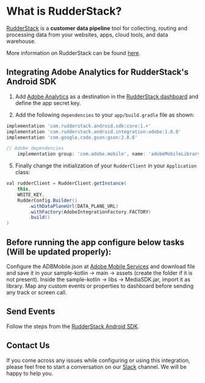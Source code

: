 # What is RudderStack?

[RudderStack](https://rudderstack.com/) is a **customer data pipeline** tool for collecting, routing and processing data from your websites, apps, cloud tools, and data warehouse.

More information on RudderStack can be found [here](https://github.com/rudderlabs/rudder-server).

## Integrating Adobe Analytics for RudderStack's Android SDK

1. Add [Adobe Analytics](https://www.adobe.io/apis/experiencecloud/analytics.html) as a destination in the [RudderStack dashboard](https://app.rudderstack.com/) and define the app secret key.

2. Add the following `dependencies` to your `app/build.gradle` file as shown:

```groovy
implementation 'com.rudderstack.android.sdk:core:1.+'
implementation 'com.rudderstack.android.integration:adobe:1.0.0'
implementation 'com.google.code.gson:gson:2.8.6'

// Adobe dependencies
    implementation group: 'com.adobe.mobile', name: 'adobeMobileLibrary', version: '4.18.2'
```

5. Finally change the initialization of your `RudderClient` in your `Application` class:

```groovy
val rudderClient = RudderClient.getInstance(
    this,
    WRITE_KEY,
    RudderConfig.Builder()
        .withDataPlaneUrl(DATA_PLANE_URL)
        .withFactory(AdobeIntegrationFactory.FACTORY)
        .build()
)
```
## Before running the app configure below tasks (Will be updated properly):

Configure the ADBMobile.json at [Adobe Mobile Services](https://mobilemarketing.adobe.com) and download file and save it in your sample-kotlin -> main -> assets (create the folder if it is not present).
Inside the sample-kotlin -> libs -> MediaSDK.jar, import it as library.
Map any custom events or properties to dashboard before sending any track or screen call.

## Send Events

Follow the steps from the [RudderStack Android SDK](https://github.com/rudderlabs/rudder-sdk-android).

## Contact Us

If you come across any issues while configuring or using this integration, please feel free to start a conversation on our [Slack](https://resources.rudderstack.com/join-rudderstack-slack) channel. We will be happy to help you.
